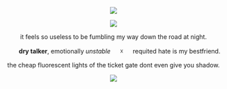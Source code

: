 <p align="center"><img src="https://github.com/45death/45death/assets/161214008/da1516f2-1520-4351-a46d-bb26339c3f6d"></p>
<p align="center"><img src="https://github.com/45death/45death/assets/161214008/ff1bfabe-e657-4934-8200-63696d846fc2"></p>
<p align="center"> it feels so useless to be fumbling my way down the road at night.</p>
<p align="center">　　<b>dry talker</b>, emotionally <i>unstable</i> 　 ☓ 　 requited hate is my bestfriend.  </p>
<p align="center">the cheap fluorescent lights of the ticket gate dont even give you shadow.</p>
<p align="center"><img src="https://github.com/45death/45death/assets/161214008/6a5e28c7-d5a9-4ec1-b7bd-55da1121324a"></p>


